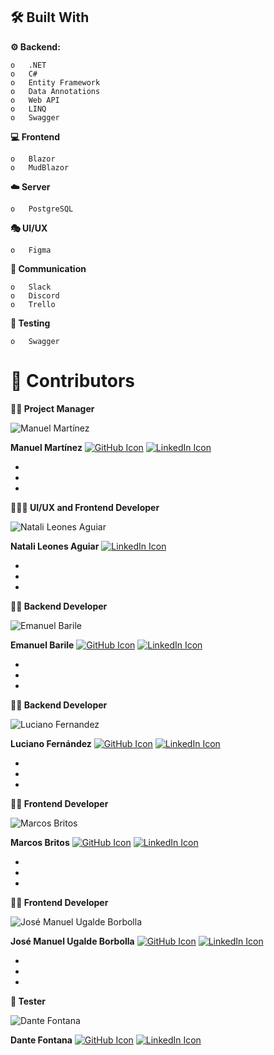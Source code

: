 ## 🛠️ Built With

**⚙️ Backend:** 

    o	.NET
    o	C#
    o	Entity Framework
    o	Data Annotations
    o	Web API
    o	LINQ
    o	Swagger


**💻 Frontend**

    o	Blazor
    o	MudBlazor


**☁️ Server** 

    o	PostgreSQL


**🎭 UI/UX**

    o	Figma


**💬 Communication**

    o	Slack
    o	Discord
    o	Trello

**🧪 Testing**

    o	Swagger


# 🤝 Contributors


**👨‍💼 Project Manager**

![Manuel Martínez](https://iili.io/H4MHQuS.jpg)

**Manuel Martínez**
[![GitHub Icon](https://icons.iconarchive.com/icons/pictogrammers/material/48/github-icon.png)](https://github.com/Manu-Martinez) 
[![LinkedIn Icon](https://icons.iconarchive.com/icons/limav/flat-gradient-social/48/Linkedin-icon.png)](https://www.linkedin.com/in/manuelmartinez92) 

+
+
+

**🎨👨‍💻 UI/UX and Frontend Developer**

![Natali Leones Aguiar](https://iili.io/H4MHZw7.jpg)

**Natali Leones Aguiar**
[![LinkedIn Icon](https://icons.iconarchive.com/icons/limav/flat-gradient-social/48/Linkedin-icon.png)](https://www.linkedin.com/in/na-leones-aguiar) 

+
+
+


**👨‍💻 Backend Developer**

![Emanuel Barile](https://iili.io/HMae3hP.jpg)

**Emanuel Barile**
[![GitHub Icon](https://icons.iconarchive.com/icons/pictogrammers/material/48/github-icon.png)](https://github.com/EmanuelBarile) 
[![LinkedIn Icon](https://icons.iconarchive.com/icons/limav/flat-gradient-social/48/Linkedin-icon.png)](https://www.linkedin.com/in/emanuel-barile) 

+
+
+


**👨‍💻 Backend Developer**

![Luciano Fernandez](https://iili.io/HV3aByu.jpg)

**Luciano Fernández**
[![GitHub Icon](https://icons.iconarchive.com/icons/pictogrammers/material/48/github-icon.png)](https://github.com/FZ-developer) 
[![LinkedIn Icon](https://icons.iconarchive.com/icons/limav/flat-gradient-social/48/Linkedin-icon.png)](https://www.linkedin.com/in/fz-developer) 

+
+
+


**👩‍💻 Frontend Developer**

![Marcos Britos](https://iili.io/HvGRcS2.jpg)

**Marcos Britos**
[![GitHub Icon](https://icons.iconarchive.com/icons/pictogrammers/material/48/github-icon.png)](https://github.com/Exequiel65) 
[![LinkedIn Icon](https://icons.iconarchive.com/icons/limav/flat-gradient-social/48/Linkedin-icon.png)](https://www.linkedin.com/in/marcos-britos) 

+
+
+

**👨‍💻 Frontend Developer**

![José Manuel Ugalde Borbolla](https://iili.io/H4MHL92.jpg)

**José Manuel Ugalde Borbolla**
[![GitHub Icon](https://icons.iconarchive.com/icons/pictogrammers/material/48/github-icon.png)](https://github.com/kawpls) 
[![LinkedIn Icon](https://icons.iconarchive.com/icons/limav/flat-gradient-social/48/Linkedin-icon.png)](https://www.linkedin.com/in/manuelub93)

+
+
+

**🧪 Tester**

![Dante Fontana](https://iili.io/H4Mf8Ja.jpg)

**Dante Fontana**
[![GitHub Icon](https://icons.iconarchive.com/icons/pictogrammers/material/48/github-icon.png)](https://github.com/maurifl) 
[![LinkedIn Icon](https://icons.iconarchive.com/icons/limav/flat-gradient-social/48/Linkedin-icon.png)](https://www.linkedin.com/in/maurifl)
